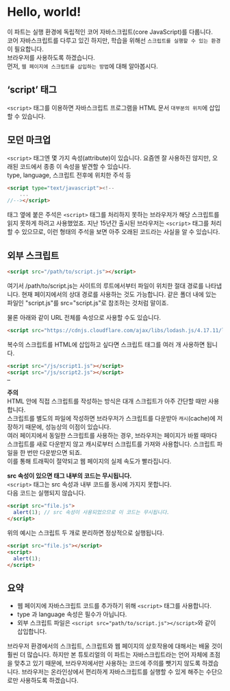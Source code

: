 # Hello, world!
이 파트는 실행 환경에 독립적인 코어 자바스크립트(core JavaScript)를 다룹니다.  
코어 자바스크립트를 다루고 있긴 하지만, 학습을 위해선 `스크립트를 실행할 수 있는 환경`이 필요합니다.  
브라우저를 사용하도록 하겠습니다.  
먼저, `웹 페이지에 스크립트를 삽입하는 방법`에 대해 알아봅시다.  

## ‘script’ 태그
`<script>` 태그를 이용하면 자바스크립트 프로그램을 HTML 문서 `대부분의 위치`에 삽입할 수 있습니다.  

## 모던 마크업
`<script>` 태그엔 몇 가지 속성(attribute)이 있습니다. 요즘엔 잘 사용하진 않지만, 오래된 코드에서 종종 이 속성을 발견할 수 있습니다.  
type, language, 스크립트 전후에 위치한 주석 등  
```html
<script type="text/javascript"><!--
    ...
//--></script>
```
태그 옆에 붙은 주석은 `<script>` 태그를 처리하지 못하는 브라우저가 해당 스크립트를 읽지 못하게 하려고 사용했었죠. 지난 15년간 출시된 브라우저는 `<script>` 태그를 처리할 수 있으므로, 이런 형태의 주석을 보면 아주 오래된 코드라는 사실을 알 수 있습니다.  

## 외부 스크립트
```html
<script src="/path/to/script.js"></script>
```
여기서 /path/to/script.js는 사이트의 루트에서부터 파일이 위치한 절대 경로를 나타냅니다. 현재 페이지에서의 상대 경로를 사용하는 것도 가능합니다. 같은 폴더 내에 있는 파일인 "script.js"를 src="script.js"로 참조하는 것처럼 말이죠.  

물론 아래와 같이 URL 전체를 속성으로 사용할 수도 있습니다.
```html
<script src="https://cdnjs.cloudflare.com/ajax/libs/lodash.js/4.17.11/lodash.js"></script>
```
복수의 스크립트를 HTML에 삽입하고 싶다면 스크립트 태그를 여러 개 사용하면 됩니다.  
```html
<script src="/js/script1.js"></script>
<script src="/js/script2.js"></script>
…
```

**주의**  
HTML 안에 직접 스크립트를 작성하는 방식은 대개 스크립트가 아주 간단할 때만 사용합니다.  
스크립트를 별도의 파일에 작성하면 브라우저가 스크립트를 다운받아 `캐시`(cache)에 저장하기 때문에, 성능상의 이점이 있습니다.  
여러 페이지에서 동일한 스크립트를 사용하는 경우, 브라우저는 페이지가 바뀔 때마다 스크립트를 새로 다운받지 않고 캐시로부터 스크립트를 가져와 사용합니다. 스크립트 파일을 한 번만 다운받으면 되죠.  
이를 통해 트래픽이 절약되고 웹 페이지의 실제 속도가 빨라집니다.  

**src 속성이 있으면 태그 내부의 코드는 무시됩니다.**  
`<script>` 태그는 src 속성과 내부 코드를 동시에 가지지 못합니다.  
다음 코드는 실행되지 않습니다.  
```html
<script src="file.js">
  alert(1); // src 속성이 사용되었으므로 이 코드는 무시됩니다.
</script>
```
위의 예시는 스크립트 두 개로 분리하면 정상적으로 실행됩니다.
```html
<script src="file.js"></script>
<script>
  alert(1);
</script>
```

## 요약
- 웹 페이지에 자바스크립트 코드를 추가하기 위해 `<script>` 태그를 사용합니다.
- type 과 language 속성은 필수가 아닙니다.
- 외부 스크립트 파일은 `<script src="path/to/script.js"></script>`와 같이 삽입합니다.  

브라우저 환경에서의 스크립트, 스크립트와 웹 페이지의 상호작용에 대해서는 배울 것이 훨씬 더 많습니다. 하지만 본 튜토리얼의 이 파트는 자바스크립트라는 언어 자체에 초점을 맞추고 있기 때문에, 브라우저에서만 사용하는 코드에 주의를 뺏기지 않도록 하겠습니다. 브라우저는 온라인상에서 편리하게 자바스크립트를 실행할 수 있게 해주는 수단으로만 사용하도록 하겠습니다.  

